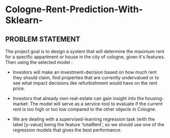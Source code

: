 # Cologne-Rent-Prediction-With-Sklearn-
## PROBLEM STATEMENT
The project goal is to design a system that will determine the maximum rent for a specific appartment or house in the city of cologne, given it's features. Then using the selected model :

* Investors will make an investment-decision based on how much rent they should claim, find properties that are currently undervalued or to see what impact decisions like refurbishment would have on the rent price.

* Investors that already own real-estate can gain insight into the housing-market: The model will serve as a service-tool to evaluate if the current rent is too high or too low compared to the other objects in Cologne.

* We are dealing with a supervised-learning regression task (with the label [y-value] being the feature 'totalRent', so we should use one of the regression models that gives the best performance.
